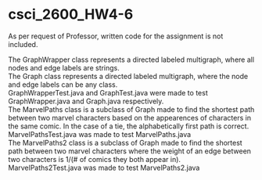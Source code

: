 # csci_2600_HW4-6
As per request of Professor, written code for the assignment is not included.

The GraphWrapper class represents a directed labeled multigraph, where all nodes and edge labels are strings.  
The Graph class represents a directed labeled multigraph, where the node and edge labels can be any class.  
GraphWrapperTest.java and GraphTest.java were made to test GraphWrapper.java and Graph.java respectively.  
The MarvelPaths class is a subclass of Graph made to find the shortest path between two marvel characters based on the appearences of characters in the same comic.
In the case of a tie, the alphabetically first path is correct.  
MarvelPathsTest.java was made to test MarvelPaths.java  
The MarvelPaths2 class is a subclass of Graph made to find the shortest path between two marvel characters where the weight of an edge between two characters is 
1/(# of comics they both appear in).  
MarvelPaths2Test.java was made to test MarvelPaths2.java
